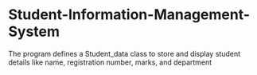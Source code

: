 # Student-Information-Management-System
The program defines a Student_data class to store and display student details like name, registration number, marks, and department
